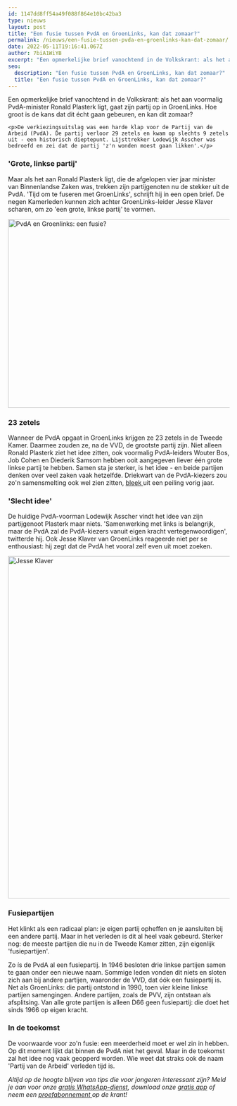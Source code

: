 ```yaml
---
id: 1147dd8ff54a49f088f864e10bc42ba3
type: nieuws
layout: post
title: "Een fusie tussen PvdA en GroenLinks, kan dat zomaar?"
permalink: /nieuws/een-fusie-tussen-pvda-en-groenlinks-kan-dat-zomaar/
date: 2022-05-11T19:16:41.067Z
author: 7biA1WiYB
excerpt: "Een opmerkelijke brief vanochtend in de Volkskrant: als het aan voormalig PvdA-minister Ronald Plasterk ligt, gaat zijn partij op in GroenLinks. Hoe groot is de kans dat dit écht gaan gebeuren, en kan dit zomaar?  "
seo:
  description: "Een fusie tussen PvdA en GroenLinks, kan dat zomaar?"
  title: "Een fusie tussen PvdA en GroenLinks, kan dat zomaar?"
---
```

Een opmerkelijke brief vanochtend in de Volkskrant: als het aan voormalig PvdA-minister Ronald Plasterk ligt, gaat zijn partij op in GroenLinks. Hoe groot is de kans dat dit écht gaan gebeuren, en kan dit zomaar?  

    <p>De verkiezingsuitslag was een harde klap voor de Partij van de Arbeid (PvdA). De partij verloor 29 zetels en kwam op slechts 9 zetels uit - een historisch dieptepunt. Lijsttrekker Lodewijk Asscher was bedroefd en zei dat de partij 'z'n wonden moest gaan likken'.</p>
<h3>'Grote, linkse partij'</h3>
<p>Maar als het aan Ronald Plasterk ligt, die de afgelopen vier jaar minister van Binnenlandse Zaken was, trekken zijn partijgenoten nu de stekker uit de PvdA. 'Tijd om te fuseren met GroenLinks', schrijft hij in een open brief. De negen Kamerleden kunnen zich achter GroenLinks-leider Jesse Klaver scharen, om zo 'een grote, linkse partij' te vormen.</p>
<p><div class="media media-element-container media-default"><div id="file-416341" class="file file-image file-image-png">

        
  
  <div class="content">
    <img alt="PvdA en Groenlinks: een fusie?" title="Beeld: 7Days" height="428" width="2080" class="media-element file-default" data-delta="1" src="https://original.sevendays.nl/sites/default/files/groenlinks%20en%20pvda.png">  </div>

  
</div>
</div>
<h3>23 zetels</h3>
<p>Wanneer de PvdA opgaat in GroenLinks krijgen ze 23 zetels in de Tweede Kamer. Daarmee zouden ze, na de VVD, de grootste partij zijn. Niet alleen Ronald Plasterk ziet het idee zitten, ook voormalig PvdA-leiders Wouter Bos, Job Cohen en Diederik Samsom hebben ooit aangegeven liever één grote linkse partij te hebben. Samen sta je sterker, is het idee - en beide partijen denken over veel zaken vaak hetzelfde. Driekwart van de PvdA-kiezers zou zo'n samensmelting ook wel zien zitten, <a href="http://opiniepanel.eenvandaag.nl/uitslagen/69989/driekwart_pvda_stemmers_wil_fusie_met_groenlinks" target="_blank">bleek </a>uit een peiling vorig jaar.</p>
<h3>'Slecht idee'</h3>
<p>De huidige PvdA-voorman Lodewijk Asscher vindt het idee van zijn partijgenoot Plasterk maar niets. 'Samenwerking met links is belangrijk, maar de PvdA zal de PvdA-kiezers vanuit eigen kracht vertegenwoordigen', twitterde hij. Ook Jesse Klaver van GroenLinks reageerde niet per se enthousiast: hij zegt dat de PvdA het vooral zelf even uit moet zoeken.</p>
<p><div class="media media-element-container media-default"><div id="file-416342" class="file file-image file-image-jpeg">

        
  
  <div class="content">
    <img alt="Jesse Klaver" title="Beeld: ANP" height="776" width="1232" class="media-element file-default" data-delta="1" src="https://original.sevendays.nl/sites/default/files/ANP-50294032.jpg">  </div>

  
</div>
</div>
<h3>Fusiepartijen</h3>
<p>Het klinkt als een radicaal plan: je eigen partij opheffen en je aansluiten bij een andere partij. Maar in het verleden is dit al heel vaak gebeurd. Sterker nog: de meeste partijen die nu in de Tweede Kamer zitten, zijn eigenlijk 'fusiepartijen'. </p>
<p>Zo ís de PvdA al een fusiepartij. In 1946 besloten drie linkse partijen samen te gaan onder een nieuwe naam. Sommige leden vonden dit niets en sloten zich aan bij andere partijen, waaronder de VVD, dat óók een fusiepartij is. Net als GroenLinks: die partij ontstond in 1990, toen vier kleine linkse partijen samengingen. Andere partijen, zoals de PVV, zijn ontstaan als afsplitsing. Van alle grote partijen is alleen D66 geen fusiepartij: die doet het sinds 1966 op eigen kracht.</p>
<h3>In de toekomst</h3>
<p>De voorwaarde voor zo'n fusie: een meerderheid moet er wel zin in hebben. Op dit moment lijkt dat binnen de PvdA niet het geval. Maar in de toekomst zal het idee nog vaak geopperd worden. Wie weet dat straks ook de naam 'Partij van de Arbeid' verleden tijd is.</p>
<p><em>Altijd op de hoogte blijven van tips die voor jongeren interessant zijn? Meld je aan voor onze <a href="https://original.sevendays.nl/whatsapp">gratis WhatsApp-dienst</a>, download onze <a href="https://original.sevendays.nl/app">gratis app</a> of neem een <a href="https://abonneren.sevendays.nl/abonneren/abonnementen/ae/artikel">proefabonnement </a>op de krant!</em></p>  
